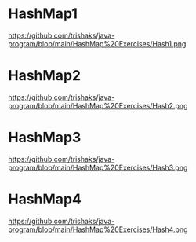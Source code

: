 # HashMap1
https://github.com/trishaks/java-program/blob/main/HashMap%20Exercises/Hash1.png

# HashMap2
https://github.com/trishaks/java-program/blob/main/HashMap%20Exercises/Hash2.png

# HashMap3
https://github.com/trishaks/java-program/blob/main/HashMap%20Exercises/Hash3.png

# HashMap4
https://github.com/trishaks/java-program/blob/main/HashMap%20Exercises/Hash4.png

